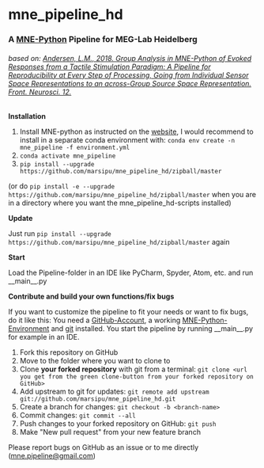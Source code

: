 # mne_pipeline_hd
### A [MNE-Python](https://mne.tools/stable/index.html) Pipeline for MEG-Lab Heidelberg
###### based on: [Andersen, L.M., 2018. Group Analysis in MNE-Python of Evoked Responses from a Tactile Stimulation Paradigm: A Pipeline for Reproducibility at Every Step of Processing, Going from Individual Sensor Space Representations to an across-Group Source Space Representation. Front. Neurosci. 12.](https://doi.org/10.3389/fnins.2018.00006)
**Installation**

1. Install MNE-python as instructed on the [website](https://www.martinos.org/mne/stable/install_mne_python.html),
I would recommend to install in a separate conda environment with:
`conda env create -n mne_pipeline -f environment.yml`
2. `conda activate mne_pipeline`
3. `pip install --upgrade https://github.com/marsipu/mne_pipeline_hd/zipball/master`

(or do `pip install -e --upgrade https://github.com/marsipu/mne_pipeline_hd/zipball/master`
 when you are in a directory where you want the mne_pipeline_hd-scripts installed)


**Update**

Just run `pip install --upgrade https://github.com/marsipu/mne_pipeline_hd/zipball/master` again

**Start**

Load the Pipeline-folder in an IDE like PyCharm, Spyder, Atom, etc. and run \_\_main\_\_.py

**Contribute and build your own functions/fix bugs**

If you want to customize the pipeline to fit your needs or want to fix bugs, do it like this:
You need a [GitHub-Account](https://github.com/), a working [MNE-Python-Environment](https://www.martinos.org/mne/stable/install_mne_python.html) 
and [git](https://git-scm.com/book/en/v2/Getting-Started-Installing-Git) installed.
You start the pipeline by running \_\_main\_\_.py for example in an IDE.

1. Fork this repository on GitHub
2. Move to the folder where you want to clone to
3. Clone **your forked repository** with git from a terminal: `git clone <url you get from the green clone-button from your forked repository on GitHub>`
4. Add upstream to git for updates: `git remote add upstream git://github.com/marsipu/mne_pipeline_hd.git`
5. Create a branch for changes: `git checkout -b <branch-name>`
6. Commit changes: `git commit --all `
7. Push changes to your forked repository on GitHub: `git push`
8. Make "New pull request" from your new feature branch


Please report bugs on GitHub as an issue or to me directly (mne.pipeline@gmail.com)
